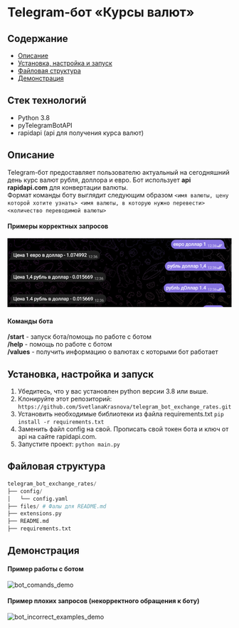 # Telegram-бот «Курсы валют»
## Содержание

- [Описание](#описание)
- [Установка, настройка и запуск](#установка,-настройка-и-запуск)
- [Файловая структура](#файловая-структура)
- [Демонстрация](#демонстрация)

## Стек технологий
- Python 3.8
- pyTelegramBotAPI
- rapidapi (api для получения курса валют)


## Описание

Telegram-бот предоставляет пользователю актуальный на сегодняшний день курс валют рубля, 
доллора и евро. Бот использует **api rapidapi.com** для конвертации валюты.\
Формат команды боту выглядит следующим образом 
`<имя валюты, цену которой хотите узнать> <имя валюты, в которую нужно перевести> <количество переводимой валюты>`
#### Примеры корректных запросов
![correct_request.png](files/correct_request.png)

#### Команды бота
**/start** - запуск бота/помощь по работе с ботом\
**/help** - помощь по работе с ботом\
**/values** - получить информацию о валютах с которыми бот работает

## Установка, настройка и запуск
1. Убедитесь, что у вас установлен python версии 3.8 или выше.
2. Клонируйте этот репозиторий: `https://github.com/SvetlanaKrasnova/telegram_bot_exchange_rates.git`
3. Установить необходимые библиотеки из файла requirements.txt `pip install -r requirements.txt`
4. Заменить файл config на свой. Прописать свой токен бота и ключ от api на сайте rapidapi.com. 
5. Запустите проект: `python main.py`

## Файловая структура
~~~python
telegram_bot_exchange_rates/
├── config/
│   └── config.yaml
├── files/ # Фалы для README.md
├── extensions.py
├── README.md
├── requirements.txt
~~~

## Демонстрация
#### Пример работы с ботом
![bot_comands_demo](files/bot_comands_demo.gif)

#### Пример плохих запросов (некорректного обращения к боту)
![bot_incorrect_examples_demo](files/bot_incorrect_examples_demo.gif)